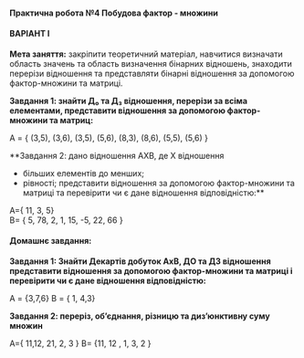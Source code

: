 #### **Практична робота №4 Побудова фактор - множини**

#### **ВАРІАНТ I**

**Мета заняття:** закріпити теоретичний матеріал, навчитися визначати область значень та область визначення бінарних відношень, знаходити перерізи відношення та представляти бінарні відношення за допомогою фактор-множини та матриці.

**Завдання 1: знайти Д&#8320; та Д&#8323; відношення, перерізи за всіма елементами, представити відношення за допомогою фактор-множини та матриц:**

А = { (3,5), (3,6), (3,5), (5,6), (8,3), (8,6), (5,5), (5,6) }  

**Завдання 2: дано відношення АХВ, де Х відношення
-	більших елементів до менших;
-	рівності;
представити відношення за допомогою фактор-множини та матриці та перевірити чи є дане відношення відповідністю:**

A={ 11, 3, 5}  
B= { 5, 78, 2, 1, 15, -5, 22, 66 }

#### **Домашнє завдання:**

**Завдання 1: Знайти Декартів добуток АхВ,  ДО та ДЗ відношення представити відношення за допомогою фактор-множини та матриці  і перевірити чи є дане відношення відповідністю:**

А = {3,7,6}     В = { 1, 4,3}

**Завдання 2: переріз, об’єднання, різницю та диз’юнктивну суму множин**

A={ 11,12, 21, 2, 3 }  B= {11, 12 , 1, 3, 2 }  
